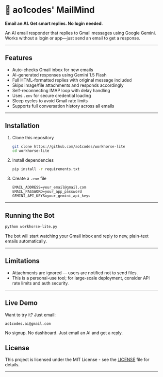 # 📩 ao1codes' MailMind

**Email an AI. Get smart replies. No login needed.**

An AI email responder that replies to Gmail messages using Google Gemini. Works without a login or app—just send an email to get a response.

---

## Features

-  Auto-checks Gmail inbox for new emails
-  AI-generated responses using Gemini 1.5 Flash
-  Full HTML-formatted replies with original message included
-  Skips image/file attachments and responds accordingly
-  Self-reconnecting IMAP loop with delay handling
-  Uses `.env` for secure credential loading
-  Sleep cycles to avoid Gmail rate limits
-  Supports full conversation history across all emails
---

## Installation

1. Clone this repository  
   ```bash
   git clone https://github.com/ao1codes/workhorse-lite
   cd workhorse-lite
   ```

2. Install dependencies  
   ```bash
   pip install -r requirements.txt
   ```

3. Create a `.env` file  
   ```
   EMAIL_ADDRESS=your_email@gmail.com
   EMAIL_PASSWORD=your_app_password
   GEMINI_API_KEYS=your_gemini_api_keys
   ```

---

## Running the Bot

```bash
python workhorse-lite.py
```

The bot will start watching your Gmail inbox and reply to new, plain-text emails automatically.

---

## Limitations

- Attachments are ignored — users are notified not to send files.
- This is a personal-use tool; for large-scale deployment, consider API rate limits and auth security.

---

## Live Demo

Want to try it? Just email:

```
ao1codes.ai@gmail.com
```

No signup. No dashboard. Just email an AI and get a reply.


## License

This project is licensed under the MIT License - see the [LICENSE](LICENSE) file for details.

---

